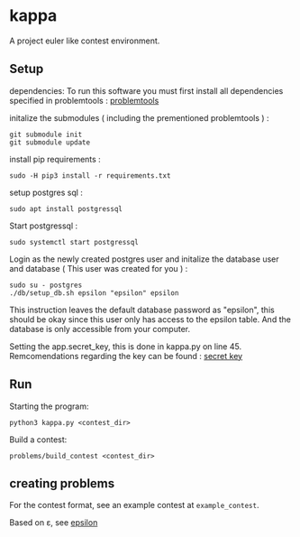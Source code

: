 # kappa

A project euler like contest environment.

## Setup
dependencies:
To run this software you must first install all dependencies specified in problemtools : [problemtools](https://github.com/Kattis/problemtools/tree/121bf4eff7679cebc1104c1e1146f072f8ff449d)

initalize the submodules ( including the prementioned problemtools ) :
```
git submodule init
git submodule update
```
install pip requirements :
```
sudo -H pip3 install -r requirements.txt
```
setup postgres sql :
```
sudo apt install postgressql
```
Start postgressql :
```
sudo systemctl start postgressql
```
Login as the newly created postgres user and initalize the database user and database ( This user was created for you ) :
```
sudo su - postgres
./db/setup_db.sh epsilon "epsilon" epsilon
```
This instruction leaves the default database password as "epsilon", this should be okay since this user only has access to the epsilon table.
And the database is only accessible from your computer. 

Setting the app.secret_key, this is done in kappa.py on line 45. Remcomendations regarding the key can be found : [secret key](http://flask.pocoo.org/docs/0.12/quickstart/)

## Run
Starting the program:
```
python3 kappa.py <contest_dir>
```

Build a contest:
```
problems/build_contest <contest_dir>
```
## creating problems
For the contest format, see an example contest at `example_contest`.

Based on &epsilon;, see [epsilon](https://github.com/ForritunarkeppniFramhaldsskolanna/epsilon)
